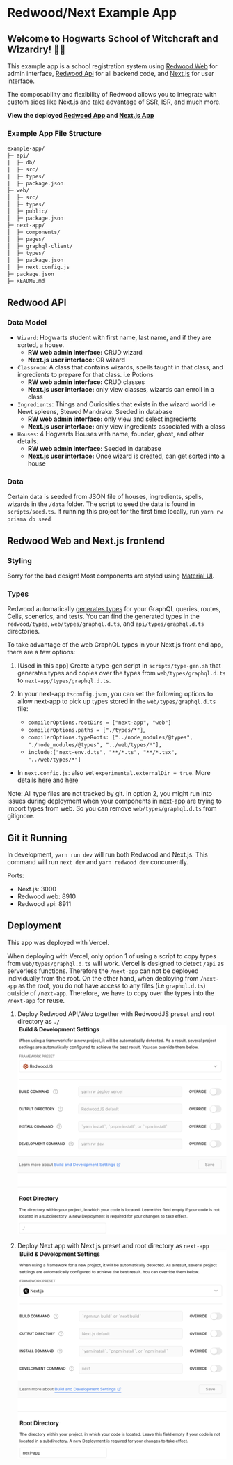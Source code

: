 # Redwood/Next Example App

## Welcome to Hogwarts School of Witchcraft and Wizardry! 🧙‍♂️

This example app is a school registration system using [Redwood Web](https://redwoodjs.com/docs/tutorial/chapter1/file-structure#the-web-directory) for admin interface, [Redwood Api](https://redwoodjs.com/docs/tutorial/chapter1/file-structure#the-api-directory) for all backend code, and [Next.js](https://nextjs.org/) for user interface.

The composability and flexibility of Redwood allows you to integrate with custom sides like Next.js and take advantage of SSR, ISR, and much more.

**View the deployed [Redwood App](redwood-next-example-app-next.vercel.app) and [Next.js App](https://redwood-next-example-app-next.vercel.app/)**

### Example App File Structure

```
example-app/
├─ api/
│  ├─ db/
│  ├─ src/
│  ├─ types/
│  ├─ package.json
├─ web/
│  ├─ src/
│  ├─ types/
│  ├─ public/
│  ├─ package.json
├─ next-app/
│  ├─ components/
│  ├─ pages/
│  ├─ graphql-client/
│  ├─ types/
│  ├─ package.json
│  ├─ next.config.js
├─ package.json
├─ README.md

```

## Redwood API

### Data Model

- `Wizard`: Hogwarts student with first name, last name, and if they are sorted, a house.
  - **RW web admin interface:** CRUD wizard
  - **Next.js user interface:** CR wizard
- `Classroom`: A class that contains wizards, spells taught in that class, and ingredients to prepare for that class. i.e Potions
  - **RW web admin interface:** CRUD classes
  - **Next.js user interface:** only view classes, wizards can enroll in a class
- `Ingredients`: Things and Curiosities that exists in the wizard world i.e Newt spleens, Stewed Mandrake. Seeded in database
  - **RW web admin interface:** only view and select ingredients
  - **Next.js user interface:** only view ingredients associated with a class
- `Houses`: 4 Hogwarts Houses with name, founder, ghost, and other details.
  - **RW web admin interface:** Seeded in database
  - **Next.js user interface:** Once wizard is created, can get sorted into a house

### Data

Certain data is seeded from JSON file of houses, ingredients, spells, wizards in the `/data` folder. The script to seed the data is found in `scripts/seed.ts`. If running this project for the first time locally, run `yarn rw prisma db seed`

## Redwood Web and Next.js frontend

### Styling

Sorry for the bad design! Most components are styled using [Material UI](https://mui.com/).

### Types

Redwood automatically [generates types](https://redwoodjs.com/docs/typescript#auto-generated-types) for your GraphQL queries, routes, Cells, scenerios, and tests. You can find the generated types in the `redwood/types`, `web/types/graphql.d.ts`, and `api/types/graphql.d.ts` directories.

To take advantage of the web GraphQL types in your Next.js front end app, there are a few options:

1. [Used in this app] Create a type-gen script in `scripts/type-gen.sh` that generates types and copies over the types from `web/types/graphql.d.ts` to `next-app/types/graphql.d.ts`.

2. In your next-app `tsconfig.json`, you can set the following options to allow next-app to pick up types stored in the `web/types/graphql.d.ts` file:
   - `compilerOptions.rootDirs = ["next-app", "web"]`
   - `compilerOptions.paths = ["./types/*"]`,
   - `compilerOptions.typeRoots: ["../node_modules/@types", "./node_modules/@types", "../web/types/*"],`
   - `include:["next-env.d.ts", "**/*.ts", "**/*.tsx", "../web/types/*"]`

- In `next.config.js`: also set `experimental.externalDir = true`. More details [here](https://github.com/vercel/next.js/pull/22867) and [here](https://github.com/vercel/next.js/discussions/26420|Discussion)

Note: All type files are not tracked by git. In option 2, you might run into issues during deployment when your components in next-app are trying to import types from web. So you can remove `web/types/graphql.d.ts` from gitignore.

## Git it Running

In development, `yarn run dev` will run both Redwood and Next.js. This command will run `next dev` and `yarn redwood dev` concurrently.

Ports:

- Next.js: 3000
- Redwood web: 8910
- Redwood api: 8911

## Deployment

This app was deployed with Vercel.

When deploying with Vercel, only option 1 of using a script to copy types from `web/types/graphql.d.ts` will work. Vercel is designed to detect `/api` as serverless functions. Therefore the `/next-app` can not be deployed individually from the root. On the other hand, when deploying from `/next-app` as the root, you do not have access to any files (i.e `graphql.d.ts`) outside of `/next-app`. Therefore, we have to copy over the types into the `/next-app` for reuse.

1. Deploy Redwood API/Web together with RedwoodJS preset and root directory as `./`
   ![picture 1](images/fa8f9c449a2000d8870116013d1715108379e7693158e3121d23ce6b6ba65282.png)

2. Deploy Next app with Next,js preset and root directory as `next-app`
   ![picture 2](images/26d5e33f1da730ccfb735f27239320df3d865a08cb89678ba6b0f93d46bbfc74.png)
